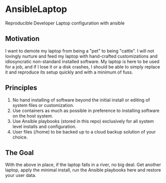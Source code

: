 # AnsibleLaptop
Reproducible Developer Laptop configuration with ansible

## Motivation
I want to demote my laptop from being a "pet" to being "cattle". I will not lovingly
nurture and feed my laptop with hand-crafted customizations and idiosyncratic non-standard
installed software. My laptop is here to be used for a job, and if I lose it or a disk crashes,
I should be able to simply replace it and reproduce its setup quickly and with a minimum of fuss.

## Principles

1. No hand installing of software beyond the initial install or editing of system files or customization.
2. Use containers as much as possible in preference to installing software on the host system.
3. Use Ansible playbooks (stored in this repo) exclusively for all system level installs and configuration.
4. User files (/home) to be backed up to a cloud backup solution of your choice.
 
## The Goal

With the above in place, if the laptop falls in a river, no big deal.
Get another laptop, apply the minimal install, run the Ansible playbooks here and restore your user data.
